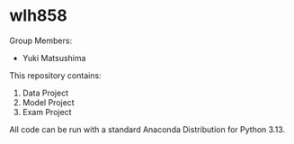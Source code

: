 # wlh858
Group Members: 
- Yuki Matsushima

This repository contains:
1. Data Project
2. Model Project
3. Exam Project

All code can be run with a standard Anaconda Distribution for Python 3.13.
